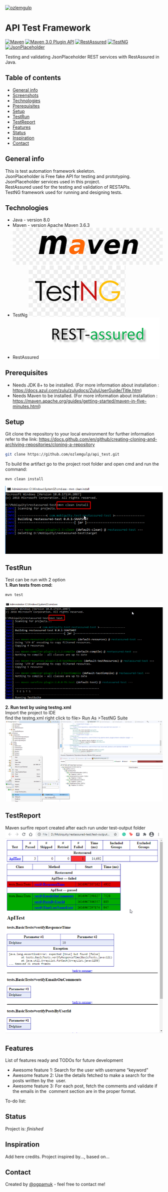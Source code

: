 [![ozlemgulp](https://circleci.com/gh/ozlemgulp/api_test.svg?style=svg)](https://app.circleci.com/pipelines/github/ozlemgulp/api_test)
# API Test Framework
[![Maven](https://img.shields.io/badge/maven-documentation-blue.svg?style=for-the-badge)](https://maven.apache.org/)
[![Maven 3.0 Plugin API](https://img.shields.io/badge/maven%20site-documentation-blue.svg?style=for-the-badge)](https://maven.apache.org/surefire/)
[![RestAssured](https://img.shields.io/badge/RestAssured-documentation-green.svg?style=for-the-badge)](https://rest-assured.io/)
[![TestNG](https://img.shields.io/badge/TestNG-documentation-orange.svg?style=for-the-badge)](https://testng.org/doc/)
[![JsonPlaceholder](https://img.shields.io/badge/JsonPlaceholder-website-yellow.svg?style=for-the-badge)](https://jsonplaceholder.typicode.com/)

Testing and validating JsonPlaceholder REST services with RestAssured in Java.<br/>

## Table of contents
* [General info](#general-info)
* [Screenshots](#screenshots)
* [Technologies](#technologies)
* [Prerequisites](#prerequisites)
* [Setup](#setup)
* [TestRun](testrun)
* [TestReport](#testreport)
* [Features](#features)
* [Status](#status)
* [Inspiration](#inspiration)
* [Contact](#contact)

## General info
This is test automation framework skeleton.<br/>
JsonPlaceholder is Free fake API for testing and prototyping. JsonPlaceholder services used in this project.<br/>
RestAssured used for the testing and validation of RESTAPIs.<br/>
TestNG framework used for running and designing tests.<br/>

## Technologies
* Java - version 8.0
* Maven  - version Apache Maven 3.6.3 
![Screenshots](./img/maven.jpg)
* TestNg 
![testNG](./img/testNG.png)
* RestAssured 
![RestAssured](./img/restAssured.png)
## Prerequisites
* Needs JDK 8+ to be installed. (For more information about installation : https://docs.azul.com/zulu/zuludocs/ZuluUserGuide/Title.htm)
* Needs Maven to be installed. (For more information about installation : https://maven.apache.org/guides/getting-started/maven-in-five-minutes.html)

## Setup
Git clone the repository to your local environment for further information refer to the link: https://docs.github.com/en/github/creating-cloning-and-archiving-repositories/cloning-a-repository
```bash
git clone https://github.com/ozlemgulp/api_test.git
```
To build the artifact go to the project root folder and open cmd and run the command:
```bash
mvn clean install
```
![Setup](./img/buildproject.png)
## TestRun
Test can be run with 2 option<br/>
**1. Run tests from  cmd:**<br/>
```bash
mvn test
```
![TestRun](./img/maventest.png)


**2. Run test by using testng.xml**<br/>
Import the project to IDE<br/>
find the testng.xml right click to file> Run As >TestNG Suite
![TestRun](./img/testRun.png)
## TestReport
Maven surfire report created after each run under test-output folder<br/>
![TestReport](./img/testoutput.png)

## Features
List of features ready and TODOs for future development
* Awesome feature 1: Search for the user with username “​keyword​”
* Awesome feature 2: Use the details fetched to make a search for the posts written by the 
user.
* Awesome feature 3: For each post, fetch the comments and validate if the emails in the 
comment section are in the proper format.

To-do list:

## Status
Project is:  _finished_

## Inspiration
Add here credits. Project inspired by..., based on...

## Contact
Created by [@ogpamuk](https://github.com/ozlemgulp) - feel free to contact me!
